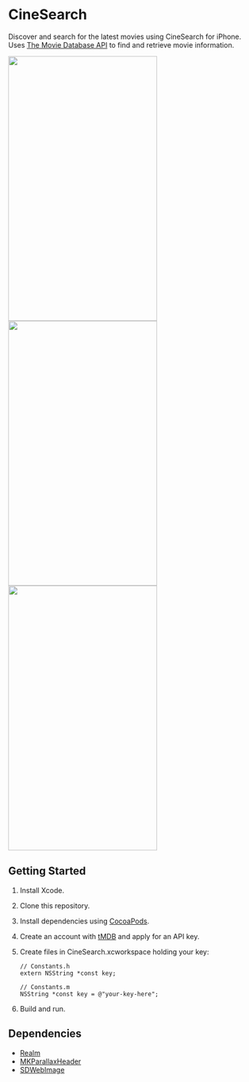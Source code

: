 # CineSearch
Discover and search for the latest movies using CineSearch for iPhone. Uses [The Movie Database API](https://www.themoviedb.org/documentation/api) to find and retrieve movie information.

<img src="https://user-images.githubusercontent.com/17148467/34470124-9e82bfa8-eedf-11e7-9af2-4cc21d125d19.png" height="534" width="300">
<img src="https://user-images.githubusercontent.com/17148467/34470123-9e6c3e68-eedf-11e7-9b3b-e081c02d103c.png" height="534" width="300">
<img src="https://user-images.githubusercontent.com/17148467/34470125-9e98b3da-eedf-11e7-9549-7eff8c80f58c.png" height="534" width="300">

## Getting Started
1. Install Xcode.

2. Clone this repository.

3. Install dependencies using [CocoaPods](https://github.com/CocoaPods/CocoaPods).

4. Create an account with [tMDB](https://www.themoviedb.org/account/signup?language=en) and apply for an API key.

5. Create files in CineSearch.xcworkspace holding your key:

    ```objc
    // Constants.h
    extern NSString *const key;

    // Constants.m
    NSString *const key = @"your-key-here";
    ```

6. Build and run.

## Dependencies
- [Realm](https://github.com/realm/realm-cocoa)
- [MKParallaxHeader](https://github.com/maxep/MXParallaxHeader)
- [SDWebImage](https://github.com/rs/SDWebImage)
